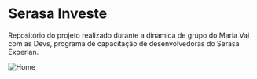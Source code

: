 # Serasa Investe
Repositório do projeto realizado durante a dinamica de grupo do Maria Vai com as Devs, programa de capacitação de desenvolvedoras do Serasa Experian.


![Home](https://imgur.com/8Emz8eH)
